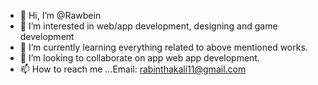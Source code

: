 - 👋 Hi, I’m @Rawbein
- 👀 I’m interested in web/app development, designing and game development
- 🌱 I’m currently learning everything related to above mentioned works.
- 💞️ I’m looking to collaborate on app web app development.
- 📫 How to reach me ...Email: rabinthakali11@gmail.com

<!---
Rawbein/Rawbein is a ✨ special ✨ repository because its `README.md` (this file) appears on your GitHub profile.
You can click the Preview link to take a look at your changes.
--->
